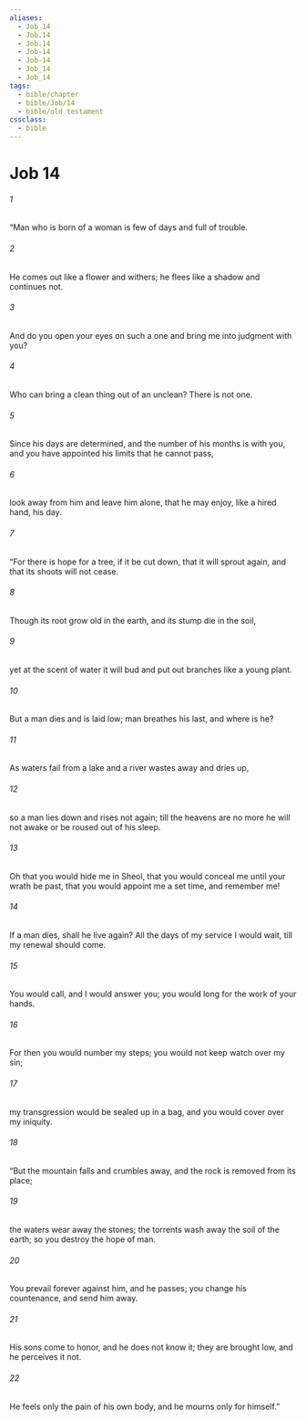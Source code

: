 ```yaml
---
aliases:
  - Job 14
  - Job.14
  - Job.14
  - Job-14
  - Job-14
  - Job_14
  - Job_14
tags:
  - bible/chapter
  - bible/Job/14
  - bible/old testament
cssclass:
  - bible
---
```


# Job 14

###### 1
“Man who is born of a woman is few of days and full of trouble.
###### 2
He comes out like a flower and withers; he flees like a shadow and continues not.
###### 3
And do you open your eyes on such a one and bring me into judgment with you?
###### 4
Who can bring a clean thing out of an unclean? There is not one.
###### 5
Since his days are determined, and the number of his months is with you, and you have appointed his limits that he cannot pass,
###### 6
look away from him and leave him alone, that he may enjoy, like a hired hand, his day.
###### 7
“For there is hope for a tree, if it be cut down, that it will sprout again, and that its shoots will not cease.
###### 8
Though its root grow old in the earth, and its stump die in the soil,
###### 9
yet at the scent of water it will bud and put out branches like a young plant.
###### 10
But a man dies and is laid low; man breathes his last, and where is he?
###### 11
As waters fail from a lake and a river wastes away and dries up,
###### 12
so a man lies down and rises not again; till the heavens are no more he will not awake or be roused out of his sleep.
###### 13
Oh that you would hide me in Sheol, that you would conceal me until your wrath be past, that you would appoint me a set time, and remember me!
###### 14
If a man dies, shall he live again? All the days of my service I would wait, till my renewal should come.
###### 15
You would call, and I would answer you; you would long for the work of your hands.
###### 16
For then you would number my steps; you would not keep watch over my sin;
###### 17
my transgression would be sealed up in a bag, and you would cover over my iniquity.
###### 18
“But the mountain falls and crumbles away, and the rock is removed from its place;
###### 19
the waters wear away the stones; the torrents wash away the soil of the earth; so you destroy the hope of man.
###### 20
You prevail forever against him, and he passes; you change his countenance, and send him away.
###### 21
His sons come to honor, and he does not know it; they are brought low, and he perceives it not.
###### 22
He feels only the pain of his own body, and he mourns only for himself.”


